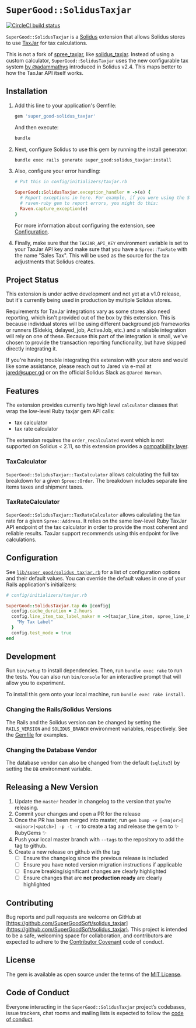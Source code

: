 # `SuperGood::SolidusTaxjar`

[![CircleCI build status](https://circleci.com/gh/SuperGoodSoft/solidus_taxjar/tree/master.svg?style=shield)](https://circleci.com/gh/SuperGoodSoft/solidus_taxjar/tree/master)

`SuperGood::SolidusTaxjar` is a [Solidus](https://github.com/solidusio/solidus)
extension that allows Solidus stores to use [TaxJar](https://www.taxjar.com/)
for tax calculations.

This is not a fork of [spree_taxjar](https://github.com/vinsol-spree-contrib/spree_taxjar),
like [solidus_taxjar](https://github.com/boomerdigital/solidus_taxjar). Instead
of using a custom calculator, `SuperGood::SolidusTaxjar` uses the new
configurable tax system [by @adammathys](https://github.com/solidusio/solidus/pull/1892)
introduced in Solidus v2.4. This maps better to how the TaxJar API itself works.

## Installation

1. Add this line to your application's Gemfile:

    ```ruby
    gem 'super_good-solidus_taxjar'
    ```

    And then execute:

    ```sh
    bundle
    ```

1. Next, configure Solidus to use this gem by running the install generator:

    ```sh
    bundle exec rails generate super_good:solidus_taxjar:install
    ```

1. Also, configure your error handling:

    ```ruby
    # Put this in config/initializers/taxjar.rb

    SuperGood::SolidusTaxjar.exception_handler = ->(e) {
      # Report exceptions in here. For example, if you were using the Sentry's
      # raven-ruby gem to report errors, you might do this:
      Raven.capture_exception(e)
    }
    ```

    For more information about configuring the extension, see
    [Configuration](#configuration).

1. Finally, make sure that the `TAXJAR_API_KEY` environment variable is set to
  your TaxJar API key and make sure that you have a `Spree::TaxRate` with the name
  "Sales Tax". This will be used as the source for the tax adjustments that
  Solidus creates.

## Project Status

This extension is under active development and not yet at a v1.0 release, but
it's currently being used in production by multiple Solidus stores.

Requirements for TaxJar integrations vary as some stores also need reporting,
which isn't provided out of the box by this extension. This is because
individual stores will be using different background job frameworks or runners
(Sidekiq, delayed_job, ActiveJob, etc.) and a reliable integration will rely on
one of these. Because this part of the integration is small, we've chosen to
provide the transaction reporting functionality, but have skipped directly
integrating it.

If you're having trouble integrating this extension with your store and would
like some assistance, please reach out to Jared via e-mail at [jared@super.gd](mailto:jared@super.gd)
or on the official Solidus Slack as `@Jared Norman`.

## Features

The extension provides currently two high level `calculator` classes that wrap
the low-level Ruby taxjar gem API calls:

* tax calculator
* tax rate calculator

The extension requires the `order_recalculated` event which is not supported on
Solidus < 2.11, so this extension provides a [compatibility layer](app/decorators/super_good/solidus_taxjar/spree/order_updater/fire_recalculated_event.rb).

### TaxCalculator

`SuperGood::SolidusTaxjar::TaxCalculator` allows calculating the full tax
breakdown for a given `Spree::Order`. The breakdown includes separate line items
taxes and shipment taxes.

### TaxRateCalculator

`SuperGood::SolidusTaxjar::TaxRateCalculator` allows calculating the tax rate
for a given `Spree::Address`. It relies on the same low-level Ruby TaxJar API
endpoint of the tax calculator in order to provide the most coherent and
reliable results. TaxJar support recommends using this endpoint for live
calculations.

## Configuration

See [`lib/super_good/solidus_taxjar.rb`](lib/super_good/solidus_taxjar.rb) for a
list of configuration options and their default values. You can override the
default values in one of your Rails application's initializers:

```ruby
# config/initializers/taxjar.rb

SuperGood::SolidusTaxjar.tap do |config|
  config.cache_duration = 2.hours
  config.line_item_tax_label_maker = ->(taxjar_line_item, spree_line_item) {
    "My Tax Label"
  }
  config.test_mode = true
end
```

## Development

Run `bin/setup` to install dependencies. Then, run `bundle exec rake` to run the
tests. You can also run `bin/console` for an interactive prompt that will allow
you to experiment.

To install this gem onto your local machine, run `bundle exec rake install`.

### Changing the Rails/Solidus Versions

The Rails and the Solidus version can be changed by setting the `RAILS_VERSION`
and `SOLIDUS_BRANCH` environment variables, respectively. See the
[Gemfile](./Gemfile) for examples.

### Changing the Database Vendor

The database vendor can also be changed from the default (`sqlite3`) by setting
the `DB` environment variable.

## Releasing a New Version

1. Update the `master` header in changelog to the version that you're releasing.
2. Commit your changes and open a PR for the release
3. Once the PR has been merged into master, run `gem bump -v [<major>|<minor>|<patch>] -p -t -r` to create a tag and release the gem to ✨ RubyGems ✨
4. Push your local master branch with `--tags` to the repository to add the tag to github.
5. Create a new release on github with the tag
    * [ ] Ensure the changelog since the previous release is included
    * [ ] Ensure you have noted version migration instructions if applicable
    * [ ] Ensure breaking/significant changes are clearly highlighted
    * [ ] Ensure changes that are **not production ready** are clearly highlighted

## Contributing

Bug reports and pull requests are welcome on GitHub at [https://github.com/SuperGoodSoft/solidus_taxjar](https://github.com/SuperGoodSoft/solidus_taxjar).
This project is intended to be a safe, welcoming space for collaboration, and
contributors are expected to adhere to the [Contributor Covenant](http://contributor-covenant.org)
code of conduct.

## License

The gem is available as open source under the terms of the
[MIT License](https://opensource.org/licenses/MIT).

## Code of Conduct

Everyone interacting in the `SuperGood::SolidusTaxjar` project’s codebases,
issue trackers, chat rooms and mailing lists is expected to follow the
[code of conduct](https://github.com/SuperGoodSoft/solidus_taxjar/blob/master/CODE_OF_CONDUCT.md).
